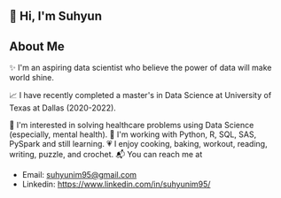 ## 👋 Hi, I'm Suhyun 

## About Me
✨ I'm an aspiring data scientist who believe the power of data will make world shine.

📈 I have recently completed a master's in Data Science at University of Texas at Dallas (2020-2022).

🏥 I'm interested in solving healthcare problems using Data Science (especially, mental health).
🌱 I'm working with Python, R, SQL, SAS, PySpark and still learning.
💗 I enjoy cooking, baking, workout, reading, writing, puzzle, and crochet.
📬 You can reach me at
- Email: suhyunim95@gmail.com
- Linkedin: https://www.linkedin.com/in/suhyunim95/

